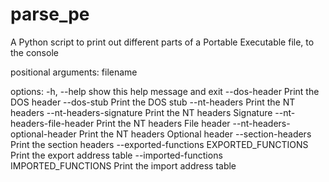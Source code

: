 # parse_pe
A Python script to print out different parts of a Portable Executable file, to the console

positional arguments:
  filename

options:
  -h, --help            show this help message and exit
  --dos-header          Print the DOS header
  --dos-stub            Print the DOS stub
  --nt-headers          Print the NT headers
  --nt-headers-signature
                        Print the NT headers Signature
  --nt-headers-file-header
                        Print the NT headers File header
  --nt-headers-optional-header
                        Print the NT headers Optional header
  --section-headers     Print the section headers
  --exported-functions EXPORTED_FUNCTIONS
                        Print the export address table
  --imported-functions IMPORTED_FUNCTIONS
                        Print the import address table